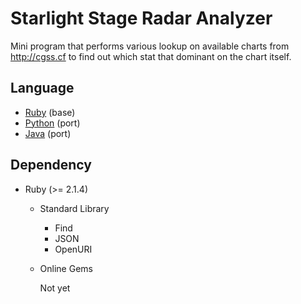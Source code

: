 # Starlight Stage Radar Analyzer

Mini program that performs various lookup on available charts from http://cgss.cf to find out which stat that dominant on the chart itself.

## Language

- [Ruby](https://github.com/ReiFan49/deresute-radar) (base)
- [Python](https://github.com/ReiFan49/deresute-radar-py) (port)
- [Java](https://github.com/ReiFan49/deresute-radar-java) (port)

## Dependency

- Ruby (>= 2.1.4)

    - Standard Library
    
        - Find
        - JSON
        - OpenURI
    
    - Online Gems
    
        Not yet
    
